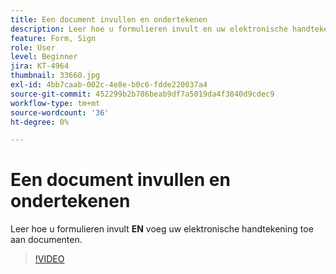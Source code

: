 ```yaml
---
title: Een document invullen en ondertekenen
description: Leer hoe u formulieren invult en uw elektronische handtekening toevoegt aan documenten
feature: Form, Sign
role: User
level: Beginner
jira: KT-4964
thumbnail: 33660.jpg
exl-id: 4bb7caab-002c-4e8e-b0c6-fdde220037a4
source-git-commit: 452299b2b786beab9df7a5019da4f3840d9cdec9
workflow-type: tm+mt
source-wordcount: '36'
ht-degree: 0%

---
```


# Een document invullen en ondertekenen

Leer hoe u formulieren invult **EN** voeg uw elektronische handtekening toe aan documenten.

>[!VIDEO](https://video.tv.adobe.com/v/33660?quality=12&learn=on&hidetitle=true)
